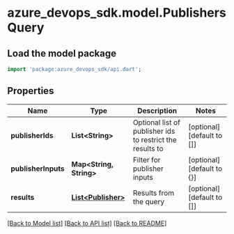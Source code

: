# azure_devops_sdk.model.PublishersQuery

## Load the model package
```dart
import 'package:azure_devops_sdk/api.dart';
```

## Properties
Name | Type | Description | Notes
------------ | ------------- | ------------- | -------------
**publisherIds** | **List&lt;String&gt;** | Optional list of publisher ids to restrict the results to | [optional] [default to []]
**publisherInputs** | **Map&lt;String, String&gt;** | Filter for publisher inputs | [optional] [default to {}]
**results** | [**List&lt;Publisher&gt;**](Publisher.md) | Results from the query | [optional] [default to []]

[[Back to Model list]](../README.md#documentation-for-models) [[Back to API list]](../README.md#documentation-for-api-endpoints) [[Back to README]](../README.md)


